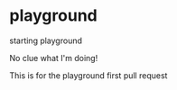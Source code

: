 # playground
starting playground

No clue what I'm doing! 

This is for the playground first pull request
